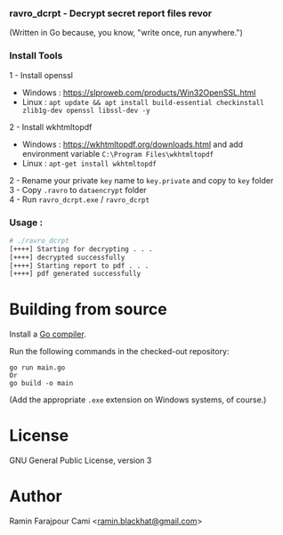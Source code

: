 ### ravro_dcrpt - Decrypt secret report files revor

(Written in Go because, you know, "write once, run anywhere.")

### Install Tools 

1 - Install openssl <br />
* Windows : https://slproweb.com/products/Win32OpenSSL.html <br /> 
* Linux   : `apt update && apt install build-essential checkinstall zlib1g-dev openssl libssl-dev -y`

2 - Install wkhtmltopdf 
* Windows : https://wkhtmltopdf.org/downloads.html and add environment variable `C:\Program Files\wkhtmltopdf`
* Linux : `apt-get install wkhtmltopdf`

2 - Rename your private `key` name to `key.private` and copy to `key` folder <br />
3 - Copy `.ravro` to `dataencrypt` folder <br />
4 - Run `ravro_dcrpt.exe` /  `ravro_dcrpt` <br />

### Usage :
```bash
# ./ravro_dcrpt
[++++] Starting for decrypting . . .
[++++] decrypted successfully
[++++] Starting report to pdf . . .
[++++] pdf generated successfully
```

# Building from source

Install a [Go compiler](https://golang.org/dl).

Run the following commands in the checked-out repository:
```
go run main.go
Or
go build -o main
```
(Add the appropriate `.exe` extension on Windows systems, of course.)

# License
GNU General Public License, version 3
# Author
Ramin Farajpour Cami <<ramin.blackhat@gmail.com>>



